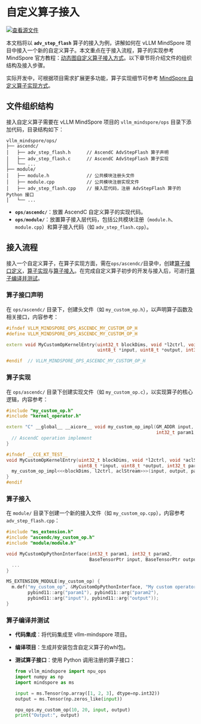 # 自定义算子接入

[![查看源文件](https://mindspore-website.obs.cn-north-4.myhuaweicloud.com/website-images/master/resource/_static/logo_source.svg)](https://gitee.com/mindspore/docs/blob/master/docs/vllm_mindspore/docs/source_zh_cn/user_guide/supported_features/operations/npu_ops.md)

本文档将以 **`adv_step_flash`** 算子的接入为例，讲解如何在 vLLM MindSpore 项目中接入一个新的自定义算子。本文重点在于接入流程，算子的实现参考 MindSpore 官方教程：[动态图自定义算子接入方式](https://www.mindspore.cn/tutorials/zh-CN/master/custom_program/operation/op_customopbuilder.html)。以下章节将介绍文件的组织结构及接入步骤。

实际开发中，可根据项目需求扩展更多功能，算子实现细节可参考 [MindSpore 自定义算子实现方式](https://www.mindspore.cn/tutorials/zh-CN/master/custom_program/operation/op_customopbuilder.html)。

## 文件组织结构

接入自定义算子需要在 vLLM MindSpore 项目的 `vllm_mindspore/ops` 目录下添加代码，目录结构如下：

```text
vllm_mindspore/ops/
├── ascendc/
│   ├── adv_step_flash.h      // AscendC AdvStepFlash 算子声明
│   ├── adv_step_flash.c      // AscendC AdvStepFlash 算子实现
│   └── ...
├── module/
│   ├── module.h              // 公共模块注册头文件
│   ├── module.cpp            // 公共模块注册实现文件
│   ├── adv_step_flash.cpp    // 接入层代码，注册 AdvStepFlash 算子的 Python 接口
│   └── ...
```

- **`ops/ascendc/`**：放置 AscendC 自定义算子的实现代码。
- **`ops/module/`**：放置算子接入层代码，包括公共模块注册（`module.h`、`module.cpp`）和算子接入代码（如 `adv_step_flash.cpp`）。

## 接入流程

接入一个自定义算子，在算子实现方面，需在`ops/ascendc/`目录中，创建[算子接口定义](#算子接口声明)，[算子实现](#算子实现)与[算子接入](#算子接入)。在完成自定义算子初步的开发与接入后，可进行[算子编译并测试](#算子编译并测试)。

### 算子接口声明

在 `ops/ascendc/` 目录下，创建头文件（如 `my_custom_op.h`），以声明算子函数及相关接口，内容参考：

```cpp
#ifndef VLLM_MINDSPORE_OPS_ASCENDC_MY_CUSTOM_OP_H
#define VLLM_MINDSPORE_OPS_ASCENDC_MY_CUSTOM_OP_H

extern void MyCustomOpKernelEntry(uint32_t blockDims, void *l2ctrl, void *aclStream,
                                  uint8_t *input, uint8_t *output, int32_t param1, int32_t param2);

#endif  // VLLM_MINDSPORE_OPS_ASCENDC_MY_CUSTOM_OP_H
```

### 算子实现

在 `ops/ascendc/` 目录下创建实现文件（如 `my_custom_op.c`），以实现算子的核心逻辑，内容参考：

```cpp
#include "my_custom_op.h"
#include "kernel_operator.h"

extern "C" __global__ __aicore__ void my_custom_op_impl(GM_ADDR input, GM_ADDR output,
                                                        int32_t param1, int32_t param2) {
  // AscendC operation implement
}

#ifndef __CCE_KT_TEST__
void MyCustomOpKernelEntry(uint32_t blockDims, void *l2ctrl, void *aclStream,
                           uint8_t *input, uint8_t *output, int32_t param1, int32_t param2) {
  my_custom_op_impl<<<blockDims, l2ctrl, aclStream>>>(input, output, param1, param2);
}
#endif
```

### 算子接入

在 `module/` 目录下创建一个新的接入文件（如 `my_custom_op.cpp`），内容参考 `adv_step_flash.cpp`：

```cpp
#include "ms_extension.h"
#include "ascendc/my_custom_op.h"
#include "module/module.h"

void MyCustomOpPythonInterface(int32_t param1, int32_t param2,
                               BaseTensorPtr input, BaseTensorPtr output) {
  ...
}

MS_EXTENSION_MODULE(my_custom_op) {
  m.def("my_custom_op", &MyCustomOpPythonInterface, "My custom operator",
        pybind11::arg("param1"), pybind11::arg("param2"),
        pybind11::arg("input"), pybind11::arg("output"));
}
```

### 算子编译并测试

- **代码集成**：将代码集成至 vllm-mindspore 项目。
- **编译项目**：生成并安装包含自定义算子的whl包。
- **测试算子接口**：使用 Python 调用注册的算子接口：

    ```python
    from vllm_mindspore import npu_ops
    import numpy as np
    import mindspore as ms

    input = ms.Tensor(np.array([1, 2, 3], dtype=np.int32))
    output = ms.Tensor(np.zeros_like(input))

    npu_ops.my_custom_op(10, 20, input, output)
    print("Output:", output)
    ```
